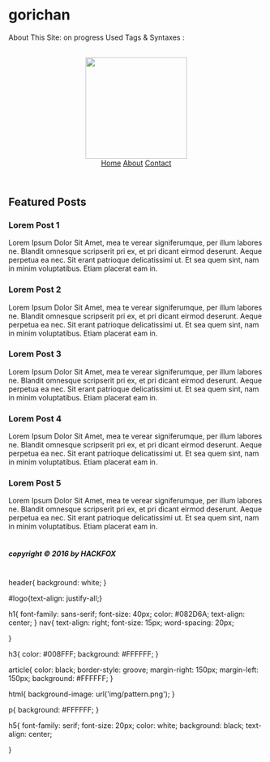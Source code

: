 # gorichan
About This Site: on progress
Used Tags & Syntaxes : <html></html> 
<html>
  <head>
    <link href="style.css" rel="stylesheet" />
    <link href="https://fonts.googleapis.com/css?family=Slabo+27px" rel="stylesheet">
  </head>
  <body>
    <header><br>
      <img id="logo" src="img/yourlogo.png" width="200px" />
      <nav>
          <a href="#" class="menu">Home</a>
          <a href="#" class="menu">About</a>
          <a href="#" class="menu">Contact</a>
      </nav>
    </header>
    <section>
      <h1>Featured Posts</h1>
      <div id="article-list">
        <article>
          <a href="" style="text-decoration: none;"><h3>Lorem Post 1</h3></a>
          <p>
            Lorem Ipsum Dolor Sit Amet, mea te verear signiferumque, per illum labores ne. Blandit omnesque scripserit pri ex, et pri dicant eirmod deserunt. Aeque perpetua ea nec. Sit erant patrioque delicatissimi ut. Et sea quem sint, nam in minim voluptatibus. Etiam placerat eam in.
          </p>
        </article>
        <article>
          <a href="" style="text-decoration: none;"><h3>Lorem Post 2</h3></a>
          <p>
            Lorem Ipsum Dolor Sit Amet, mea te verear signiferumque, per illum labores ne. Blandit omnesque scripserit pri ex, et pri dicant eirmod deserunt. Aeque perpetua ea nec. Sit erant patrioque delicatissimi ut. Et sea quem sint, nam in minim voluptatibus. Etiam placerat eam in.
          </p>
        </article>
        <article>
          <a href="" style="text-decoration: none;"><h3>Lorem Post 3</h3></a>
          <p>
            Lorem Ipsum Dolor Sit Amet, mea te verear signiferumque, per illum labores ne. Blandit omnesque scripserit pri ex, et pri dicant eirmod deserunt. Aeque perpetua ea nec. Sit erant patrioque delicatissimi ut. Et sea quem sint, nam in minim voluptatibus. Etiam placerat eam in.
          </p>
        </article>
        <article>
          <a href="" style="text-decoration: none;"><h3>Lorem Post 4</h3></a>
          <p>
            Lorem Ipsum Dolor Sit Amet, mea te verear signiferumque, per illum labores ne. Blandit omnesque scripserit pri ex, et pri dicant eirmod deserunt. Aeque perpetua ea nec. Sit erant patrioque delicatissimi ut. Et sea quem sint, nam in minim voluptatibus. Etiam placerat eam in.
          </p>
        </article>
        <article>
          <a href="" style="text-decoration: none;"><h3>Lorem Post 5</h3></a>
          <p>
            Lorem Ipsum Dolor Sit Amet, mea te verear signiferumque, per illum labores ne. Blandit omnesque scripserit pri ex, et pri dicant eirmod deserunt. Aeque perpetua ea nec. Sit erant patrioque delicatissimi ut. Et sea quem sint, nam in minim voluptatibus. Etiam placerat eam in.
          </p>
        </article>
      </div>
    </section>
    <footer>
      <h5>
        <br>copyright &copy; 2016 by HACKFOX<br><br></h5> 
    </footer>
  </body>
</html>


header{
	background: white;
}

#logo{text-align: justify-all;}


h1{
  font-family: sans-serif;
  font-size: 40px;
  color: #082D6A;
  text-align: center;
}
nav{
	text-align: right;
	font-size: 15px;
	word-spacing: 20px;
	 
}


h3{
  color: #008FFF;
  background: #FFFFFF;
}

article{
  color: black;
  border-style: groove;
  margin-right: 150px;
  margin-left: 150px;
  background: #FFFFFF;
}

html{
	background-image: url('img/pattern.png');
}

p{
	background: #FFFFFF;
}


h5{
	font-family: serif;
	font-size: 20px;
	color: white;
	background: black;
	text-align: center;

}

